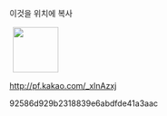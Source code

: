 
이것을 위치에 복사

<!-- kakao api -->
  <script type="text/javascript" src="//dapi.kakao.com/v2/maps/sdk.js?appkey=당신의api아이디"></script>

  <!-- kakao 채널 버튼 -->
  <button type="button" id="kakao-talk-channel-chat-button" data-channel-public-id="_xcLqmC"
    style="border: 0px; background-color:transparent; cursor:pointer;" onclick="open_kakao_channel();">
    <!-- 본인이 제작한 이미지를 img에 연결하면 됨 -->
    <img alt="" src="http://bed072.godohosting.com/web/talk_btn01.png" style="width: 80px;">
  </button>

  <script>
    // 카카오 채널 열기
    function open_kakao_channel() {
      Kakao.Channel.addChannel({
        channelPublicId: '_xlnAzxj'
      });
    }

    (function (d, s, id) {
      var js, fjs = d.getElementsByTagName(s)[0];
      if (d.getElementById(id)) return;
      js = d.createElement(s); js.id = id;
      js.src = '//developers.kakao.com/sdk/js/kakao.plusfriend.min.js';
      fjs.parentNode.insertBefore(js, fjs);
    })(document, 'script', 'kakao-js-sdk');
  </script>




  <!-- ------------------------ -->
  http://pf.kakao.com/_xlnAzxj


92586d929b2318839e6abdfde41a3aac